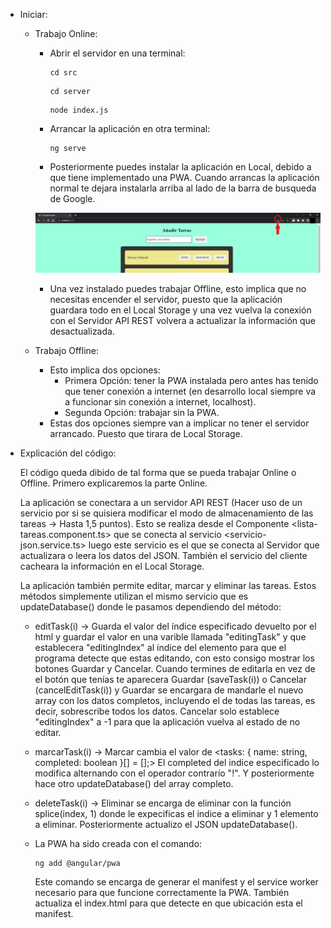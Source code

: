 - Iniciar:

    - Trabajo Online:

        - Abrir el servidor en una terminal:

            ```
            cd src
            ```

            ```
            cd server
            ```

            ```
            node index.js
            ```
        - Arrancar la aplicación en otra terminal:

            ```
            ng serve
            ```
        - Posteriormente puedes instalar la aplicación en Local, debido a que tiene implementado una PWA. Cuando arrancas la aplicación normal te dejara instalarla arriba al lado de la barra de busqueda de Google.

        ![Descripción de la imagen](src\assets\readme\PWA.PNG)

        - Una vez instalado puedes trabajar Offline, esto implica que no necesitas encender el servidor, puesto que la aplicación guardara todo en el Local Storage y una vez vuelva la conexión con el Servidor API REST volvera a actualizar la información que desactualizada.

    - Trabajo Offline:

        - Esto implica dos opciones:
            - Primera Opción: tener la PWA instalada pero antes has tenido que tener conexión a internet (en desarrollo local siempre va a funcionar sin conexión a internet, localhost).
            - Segunda Opción: trabajar sin la PWA.
        - Estas dos opciones siempre van a implicar no tener el servidor arrancado. Puesto que tirara de Local Storage.

- Explicación del código:

    El código queda dibido de tal forma que se pueda trabajar Online o Offline. Primero explicaremos la parte Online. 
    
    La aplicación se conectara a un servidor API REST (Hacer uso de un servicio por si se quisiera modificar el modo de almacenamiento de las tareas -> Hasta  1,5 puntos). Esto se realiza desde el Componente <lista-tareas.component.ts> que se conecta al servicio <servicio-json.service.ts> luego este servicio es el que se conecta al Servidor que actualizara o leera los datos del JSON. También el servicio del cliente cacheara la información en el Local Storage. 

    La aplicación también permite editar, marcar y eliminar las tareas. Estos métodos simplemente utilizan el mismo servicio que es updateDatabase() donde le pasamos dependiendo del método:

    - editTask(i) -> Guarda el valor del índice especificado devuelto por el html y guardar el valor en una varible llamada "editingTask" y que establecera "editingIndex" al índice del elemento para que el programa detecte que estas editando, con esto consigo mostrar los botones Guardar y Cancelar. Cuando termines de editarla en vez de el botón que tenías te aparecera Guardar (saveTask(i)) o Cancelar (cancelEditTask(i)) y Guardar se encargara de mandarle el nuevo array con los datos completos, incluyendo el de todas las tareas, es decir, sobrescribe todos los datos. Cancelar solo establece "editingIndex" a -1 para que la aplicación vuelva al estado de no editar.
    
    - marcarTask(i) -> Marcar cambia el valor de <tasks: { name: string, completed: boolean }[] = [];> El completed del indice especificado lo modifica alternando con el operador contrarío "!". Y posteriormente hace otro updateDatabase() del array completo.

    - deleteTask(i) -> Eliminar se encarga de eliminar con la función splice(index, 1) donde le expecificas el indice a eliminar y 1 elemento a eliminar. Posteriormente actualizo el JSON updateDatabase().

    - La PWA ha sido creada con el comando:

        ```
        ng add @angular/pwa
        ```
        Este comando se encarga de generar el manifest y el service worker necesario para que funcione correctamente la PWA. También actualiza el index.html para que detecte en que ubicación esta el manifest.

    